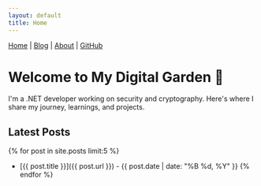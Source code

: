 ```yaml
---
layout: default
title: Home
---
```


[Home](/) | [Blog](/blog) | [About](/about) | [GitHub](https://github.com/dennisdyallo)

# Welcome to My Digital Garden 🌱

I'm a .NET developer working on security and cryptography. Here's where I share my journey, learnings, and projects.

## Latest Posts
{% for post in site.posts limit:5 %}
  * [{{ post.title }}]({{ post.url }}) - {{ post.date | date: "%B %d, %Y" }}
{% endfor %}